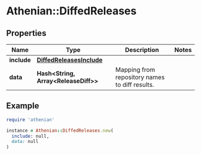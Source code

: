 # Athenian::DiffedReleases

## Properties

| Name | Type | Description | Notes |
| ---- | ---- | ----------- | ----- |
| **include** | [**DiffedReleasesInclude**](DiffedReleasesInclude.md) |  |  |
| **data** | **Hash&lt;String, Array&lt;ReleaseDiff&gt;&gt;** | Mapping from repository names to diff results. |  |

## Example

```ruby
require 'athenian'

instance = Athenian::DiffedReleases.new(
  include: null,
  data: null
)
```

